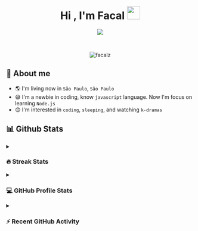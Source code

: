 <h1 align="center">Hi , I'm Facal <img src="https://media.giphy.com/media/hvRJCLFzcasrR4ia7z/giphy.gif" width="35"></h1>
<p align="center">
  <a href="https://github.com/DenverCoder1/readme-typing-svg"><img src="https://readme-typing-svg.herokuapp.com/?font=Time+New+Roman&color=%c89500ba&size=25&center=true&vCenter=true&width=500&height=100&lines=Always+learning+new+things"></a>
</p>

<br>

<p align="center"> 
	<img src="https://komarev.com/ghpvc/?username=facalz&label=Profile%20views&color=9500ba&style=plastic" alt="facalz" /> 
</p>

## 🎈 About me
- 🌎 I'm living now in `São Paulo`, `São Paulo` 
- 😅 I'm a newbie in coding, know `javascript` language. Now I'm focus on learning `Node.js`
- 😊 I'm interested in `coding`, `sleeping`, and watching `k-dramas`

## 📊 Github Stats
<details><summary><h3> 🔥 Streak Stats</h3></summary>

----	

<p align="center"><img src="https://github-readme-streak-stats.herokuapp.com/?user=facalz&theme=tokyonight_duo" alt="facalz" /></p>

</details>
  
<details><summary><h3>💻 GitHub Profile Stats</h3></summary>

----
	
<p align="center">
    <a href="https://github.com/anuraghazra/github-readme-stats">
	    <img alt="7oSkaaa's Github Stats" src="https://github-readme-stats.vercel.app/api?username=facalz&show_icons=true&count_private=true&locale=en&theme=tokyonight&layout=compact" height="230px"/></a>
	  <img src="https://github-readme-stats.vercel.app/api/top-langs?username=facalz&langs_count=10&show_icons=true&locale=en&theme=tokyonight" alt="facalz" height="230px"/>
<br/>

  <b>Note:</b> Top languages is only a metric of the languages my public code consists of and doesn't reflect experience or skill level.
  </p>
</details>

<details><summary><h3>⚡ Recent GitHub Activity</h3></summary>

----

<a href="https://github.com/facalz"><img alt="facalz's Activity Graph" src="https://activity-graph.herokuapp.com/graph?username=facalz&custom_title=facalz's%20Contribution%20Graph&theme=react-dark" /></a>
 
</details>
